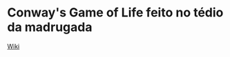 # Conway's Game of Life feito no tédio da madrugada

<a href="https://en.wikipedia.org/wiki/Conway%27s_Game_of_Life">Wiki</a>